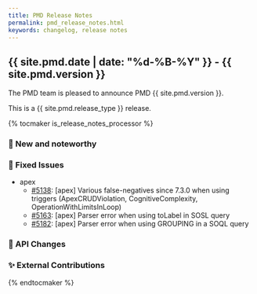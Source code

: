 ```yaml
---
title: PMD Release Notes
permalink: pmd_release_notes.html
keywords: changelog, release notes
---
```


## {{ site.pmd.date | date: "%d-%B-%Y" }} - {{ site.pmd.version }}

The PMD team is pleased to announce PMD {{ site.pmd.version }}.

This is a {{ site.pmd.release_type }} release.

{% tocmaker is_release_notes_processor %}

### 🚀 New and noteworthy

### 🐛 Fixed Issues
* apex
  * [#5138](https://github.com/pmd/pmd/issues/5138): \[apex] Various false-negatives since 7.3.0 when using triggers
    (ApexCRUDViolation, CognitiveComplexity, OperationWithLimitsInLoop)
  * [#5163](https://github.com/pmd/pmd/issues/5163): \[apex] Parser error when using toLabel in SOSL query
  * [#5182](https://github.com/pmd/pmd/issues/5182): \[apex] Parser error when using GROUPING in a SOQL query

### 🚨 API Changes

### ✨ External Contributions

{% endtocmaker %}

